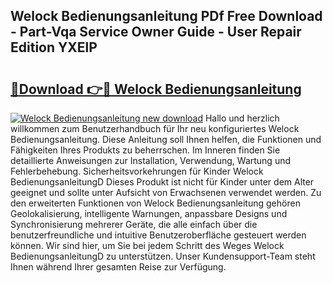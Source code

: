 ## Welock Bedienungsanleitung PDf Free Download - Part-Vqa Service Owner Guide - User Repair Edition YXElP

# <h2><a href="http://df5otu.blite.top/?on=Welock+Bedienungsanleitung">🔗Download 👉🔴 Welock Bedienungsanleitung</a></h2>

[![Welock Bedienungsanleitung new download](https://i.imgur.com/lujVjoI.png)](http://df5otu.blite.top/?on=Welock+Bedienungsanleitung)
Hallo und herzlich willkommen zum Benutzerhandbuch für Ihr neu konfiguriertes Welock Bedienungsanleitung. Diese Anleitung soll Ihnen helfen, die Funktionen und Fähigkeiten Ihres Produkts zu beherrschen. Im Inneren finden Sie detaillierte Anweisungen zur Installation, Verwendung, Wartung und Fehlerbehebung. Sicherheitsvorkehrungen für Kinder Welock BedienungsanleitungD Dieses Produkt ist nicht für Kinder unter dem Alter geeignet und sollte unter Aufsicht von Erwachsenen verwendet werden. Zu den erweiterten Funktionen von Welock Bedienungsanleitung gehören Geolokalisierung, intelligente Warnungen, anpassbare Designs und Synchronisierung mehrerer Geräte, die alle einfach über die benutzerfreundliche und intuitive Benutzeroberfläche gesteuert werden können. Wir sind hier, um Sie bei jedem Schritt des Weges Welock BedienungsanleitungD zu unterstützen. Unser Kundensupport-Team steht Ihnen während Ihrer gesamten Reise zur Verfügung.
